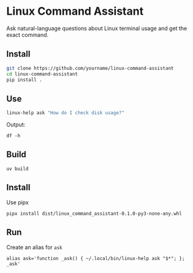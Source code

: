 # Linux Command Assistant

Ask natural-language questions about Linux terminal usage and get the exact command.

## Install

```bash
git clone https://github.com/yourname/linux-command-assistant
cd linux-command-assistant
pip install .
```

## Use

```bash
linux-help ask "How do I check disk usage?"
```

Output:
```
df -h
```

## Build

```
uv build
```

## Install

Use pipx

```
pipx install dist/linux_command_assistant-0.1.0-py3-none-any.whl
```

## Run

Create an alias for `ask`

```
alias ask='function _ask() { ~/.local/bin/linux-help ask "$*"; }; _ask'
```

